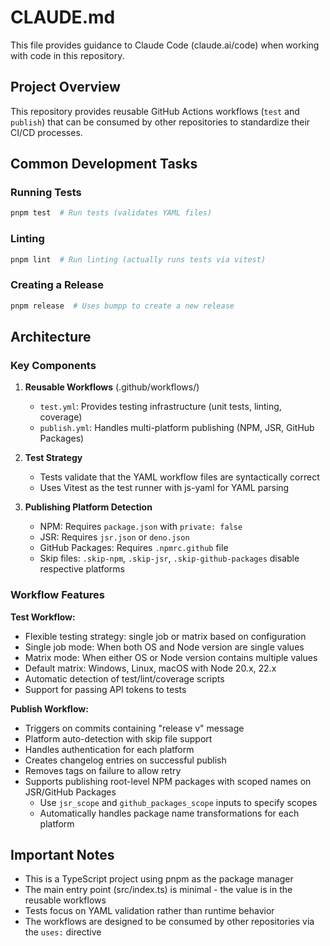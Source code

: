 # CLAUDE.md

This file provides guidance to Claude Code (claude.ai/code) when working with code in this repository.

## Project Overview

This repository provides reusable GitHub Actions workflows (`test` and `publish`) that can be consumed by other repositories to standardize their CI/CD processes.

## Common Development Tasks

### Running Tests

```bash
pnpm test  # Run tests (validates YAML files)
```

### Linting

```bash
pnpm lint  # Run linting (actually runs tests via vitest)
```

### Creating a Release

```bash
pnpm release  # Uses bumpp to create a new release
```

## Architecture

### Key Components

1. **Reusable Workflows** (.github/workflows/)
   - `test.yml`: Provides testing infrastructure (unit tests, linting, coverage)
   - `publish.yml`: Handles multi-platform publishing (NPM, JSR, GitHub Packages)

2. **Test Strategy**
   - Tests validate that the YAML workflow files are syntactically correct
   - Uses Vitest as the test runner with js-yaml for YAML parsing

3. **Publishing Platform Detection**
   - NPM: Requires `package.json` with `private: false`
   - JSR: Requires `jsr.json` or `deno.json`
   - GitHub Packages: Requires `.npmrc.github` file
   - Skip files: `.skip-npm`, `.skip-jsr`, `.skip-github-packages` disable respective platforms

### Workflow Features

**Test Workflow:**

- Flexible testing strategy: single job or matrix based on configuration
- Single job mode: When both OS and Node version are single values
- Matrix mode: When either OS or Node version contains multiple values
- Default matrix: Windows, Linux, macOS with Node 20.x, 22.x
- Automatic detection of test/lint/coverage scripts
- Support for passing API tokens to tests

**Publish Workflow:**

- Triggers on commits containing "release v" message
- Platform auto-detection with skip file support
- Handles authentication for each platform
- Creates changelog entries on successful publish
- Removes tags on failure to allow retry
- Supports publishing root-level NPM packages with scoped names on JSR/GitHub Packages
  - Use `jsr_scope` and `github_packages_scope` inputs to specify scopes
  - Automatically handles package name transformations for each platform

## Important Notes

- This is a TypeScript project using pnpm as the package manager
- The main entry point (src/index.ts) is minimal - the value is in the reusable workflows
- Tests focus on YAML validation rather than runtime behavior
- The workflows are designed to be consumed by other repositories via the `uses:` directive
